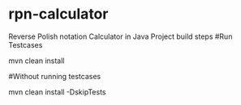 # rpn-calculator
Reverse Polish notation Calculator in Java
Project build steps
#Run Testcases

mvn clean install

#Without running testcases

mvn clean install -DskipTests
